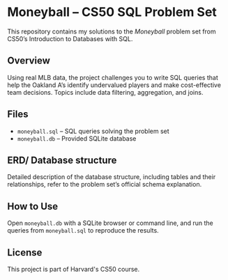 # Moneyball – CS50 SQL Problem Set

This repository contains my solutions to the *Moneyball* problem set from CS50’s Introduction to Databases with SQL.

## Overview

Using real MLB data, the project challenges you to write SQL queries that help the Oakland A’s identify undervalued players and make cost-effective team decisions. Topics include data filtering, aggregation, and joins.

## Files

- `moneyball.sql` – SQL queries solving the problem set
- `moneyball.db` – Provided SQLite database 

## ERD/ Database structure
Detailed description of the database structure, including tables and their relationships, refer to the problem set’s official schema explanation.

## How to Use

Open `moneyball.db` with a SQLite browser or command line, and run the queries from `moneyball.sql` to reproduce the results.

## License

This project is part of Harvard's CS50 course.
